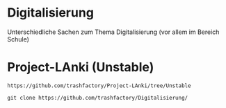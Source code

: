 # Digitalisierung
Unterschiedliche Sachen zum Thema Digitalisierung (vor allem im Bereich Schule)  
# **Project-LAnki (Unstable)**
```
https://github.com/trashfactory/Project-LAnki/tree/Unstable
```
```
git clone https://github.com/trashfactory/Digitalisierung/
```
